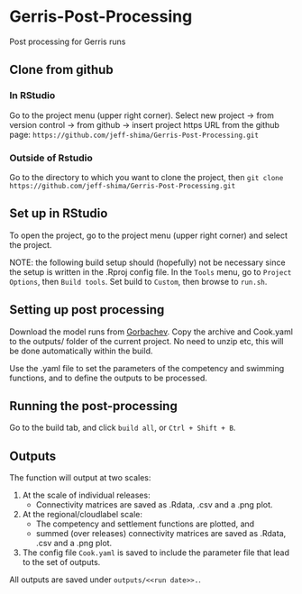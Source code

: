 # Gerris-Post-Processing
Post processing for Gerris runs

## Clone from github
### In RStudio
Go to the project menu (upper right corner). Select new project -> from version control -> from github -> insert project https URL from the github page: ```https://github.com/jeff-shima/Gerris-Post-Processing.git```

### Outside of Rstudio
Go to the directory to which you want to clone the project, then ```git clone https://github.com/jeff-shima/Gerris-Post-Processing.git```

## Set up in RStudio
To open the project, go to the project menu (upper right corner) and select the project.

NOTE: the following build setup should (hopefully) not be necessary since the setup is written in the .Rproj config file.
In the ```Tools``` menu, go to ```Project Options```, then ```Build tools```. Set build to ```Custom```, then browse to ```run.sh```.

## Setting up post processing

Download the model runs from [Gorbachev](https://gorbachev.io/#/report/Gerris-in-the-cloud). Copy the archive and Cook.yaml to the outputs/ folder of the current project. No need to unzip etc, this will be done automatically within the build.

Use the .yaml file to set the parameters of the competency and swimming functions, and to define the outputs to be processed.

## Running the post-processing

Go to the build tab, and click ```build all```, or ```Ctrl + Shift + B```.

## Outputs

The function will output at two scales: 

1. At the scale of individual releases: 
    * Connectivity matrices are saved as .Rdata, .csv and a .png plot.
2. At the regional/cloudlabel scale: 
    * The competency and settlement functions are plotted, and 
    * summed (over releases) connectivity matrices are saved as .Rdata, .csv and a .png plot.
3. The config file ```Cook.yaml``` is saved to include the parameter file that lead to the set of outputs.

All outputs are saved under ```outputs/<<run date>>.```.
